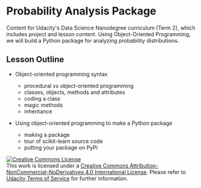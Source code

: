 # Probability Analysis Package

 Content for Udacity's Data Science Nanodegree curriculum (Term 2), which includes project and lesson content. Using Object-Oriented Programming, we will build a Python package for analyzing probability distributions.

## Lesson Outline
* Object-oriented programming syntax

   * procedural vs object-oriented programming
   * classes, objects, methods and attributes
   * coding a class
   * magic methods
   * inheritance

* Using object-oriented programming to make a Python package

   * making a package
   * tour of scikit-learn source code
   * putting your package on PyPi

 <a rel="license" href="http://creativecommons.org/licenses/by-nc-nd/4.0/"><img alt="Creative Commons License" style="border-width:0" src="https://i.creativecommons.org/l/by-nc-nd/4.0/88x31.png" /></a><br />This work is licensed under a <a rel="license" href="http://creativecommons.org/licenses/by-nc-nd/4.0/">Creative Commons Attribution-NonCommercial-NoDerivatives 4.0 International License</a>. Please refer to [Udacity Terms of Service](https://www.udacity.com/legal) for further information.
